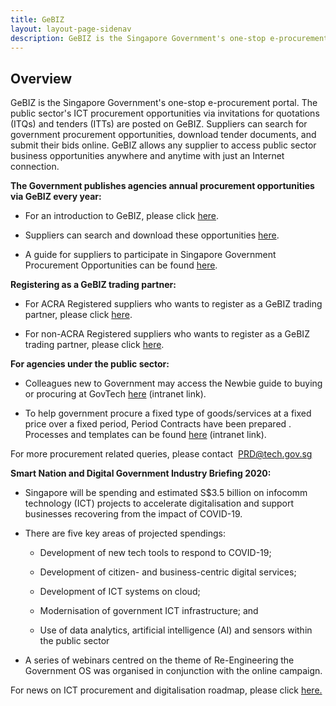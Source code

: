 ```yaml
---
title: GeBIZ
layout: layout-page-sidenav
description: GeBIZ is the Singapore Government's one-stop e-procurement portal for any supplier to access the public sector business opportunities.
---
```


Overview
--------

GeBIZ is the Singapore Government's one-stop e-procurement portal. The public sector's ICT procurement opportunities via invitations for quotations (ITQs) and tenders (ITTs) are posted on GeBIZ. Suppliers can search for government procurement opportunities, download tender documents, and submit their bids online. GeBIZ allows any supplier to access public sector business opportunities anywhere and anytime with just an Internet connection.

**The Government publishes agencies annual procurement opportunities via GeBIZ every year:**

*   For an introduction to GeBIZ, please click [here](https://www.gebiz.gov.sg/).

*   Suppliers can search and download these opportunities [here](https://www.gebiz.gov.sg/ptn/opportunity/BOListing.xhtml?origin=menu).

*   A guide for suppliers to participate in Singapore Government Procurement Opportunities can be found [here](https://www.gebiz.gov.sg/docs/Supplier_Guide_Detailed.pdf).


**Registering as a GeBIZ trading partner:**

*   For ACRA Registered suppliers who wants to register as a GeBIZ trading partner, please click [here](https://www.gebiz.gov.sg/cmw/content/4/page1/ACRA_Register_Supplier.html).

*   For non-ACRA Registered suppliers who wants to register as a GeBIZ trading partner, please click [here](https://www.gebiz.gov.sg/cmw/content/4/page2/Non_ACRA_Register_Supplier.html).


**For agencies under the public sector:**

*   Colleagues new to Government may access the Newbie guide to buying or procuring at GovTech [here](https://onespace.in.tech.gov.sg/sites/onespace/Resource/fipg/proc/Pages/newbie-guides-procurement-101.aspx) (intranet link).

*   To help government procure a fixed type of goods/services at a fixed price over a fixed period, Period Contracts have been prepared . Processes and templates can be found [here](https://onespace.in.tech.gov.sg/sites/onespace/Resource/fipg/proc/Pages/Establishing-or-Renewing-WOG-ICT-Bulk-Tenders.aspx) (intranet link).


For more procurement related queries, please contact  [PRD@tech.gov.sg](mailto:PRD@tech.gov.sg)

**Smart Nation and Digital Government Industry Briefing 2020:**

*   Singapore will be spending and estimated S$3.5 billion on infocomm technology (ICT) projects to accelerate digitalisation and support businesses recovering from the impact of COVID-19.

*   There are five key areas of projected spendings:

    *   Development of new tech tools to respond to COVID-19;

    *   Development of citizen- and business-centric digital services;

    *   Development of ICT systems on cloud;

    *   Modernisation of government ICT infrastructure; and

    *   Use of data analytics, artificial intelligence (AI) and sensors within the public sector

*   A series of webinars centred on the theme of Re-Engineering the Government OS was organised in conjunction with the online campaign.

For news on ICT procurement and digitalisation roadmap, please click [here.](https://www.tech.gov.sg/media/events/ib2020)
